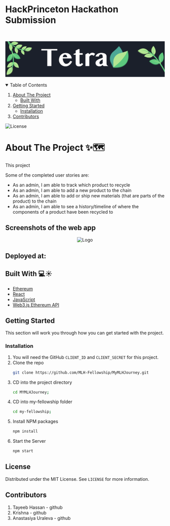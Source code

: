 # HackPrinceton Hackathon Submission 

<!-- PROJECT LOGO -->
<br />
<p align="center">
  <a>
    <img src="tetra-logo.png" alt="Logo">
  </a>

<!-- TABLE OF CONTENTS -->
<details open="open">
  <summary>Table of Contents</summary>
  <ol>
    <li>
      <a href="#about-the-project">About The Project</a>
      <ul>
        <li><a href="#built-with">Built With</a></li>
      </ul>
    </li>
    <li>
      <a href="#getting-started">Getting Started</a>
      <ul>
        <li><a href="#installation">Installation</a></li>
      </ul>
    </li>
    <li><a href="#contributors">Contributors</a></li>
    
  </ol>
</details>

![License](https://img.shields.io/github/license/Tetra/Tetra?style=for-the-badge)


<!-- ABOUT THE PROJECT -->
# About The Project ✨🗺️ 

This project 

Some of the completed user stories are:
* As an admin, I am able to track which product to recycle
* As an admin, I am able to add a new product to the chain 
* As an admin, I am able to add or ship new materials (that are parts of the product) to the chain 
* As an admin, I am able to see a history/timeline of where the components of a product have been recycled to


## Screenshots of the web app

<p align="center">
    <img src="" alt="Logo">
<p/>


## Deployed at: 

## Built With 💻☀️

* [Ethereum](https://ethereum.org/en/)
* [React](https://reactjs.org/)
* [JavaScript](https://www.javascript.com/)
* [Web3.js Ethereum API](https://web3js.readthedocs.io/en/v1.3.4/)


<!-- GETTING STARTED -->
## Getting Started

This section will work you through how you can get started with the project.

### Installation

1. You will need the GitHub `CLIENT_ID` and `CLIENT_SECRET` for this project.
2. Clone the repo
   ```sh
   git clone https://github.com/MLH-Fellowship/MyMLHJourney.git
   ```
3. CD into the project directory 
   ```sh
   cd MYMLHJourney;
   ```
4. CD into my-fellowship folder 
   ```sh
   cd my-fellowship;
   ```
5. Install NPM packages
   ```sh
   npm install
   ```
6. Start the Server
   ```sh
   npm start
   ```
<!-- LICENSE -->
## License

Distributed under the MIT License. See `LICENSE` for more information.



<!-- CONTACT -->

## Contributors

1. Tayeeb Hassan - github
2. Krishna - github
3. Anastasiya Uraleva - github



